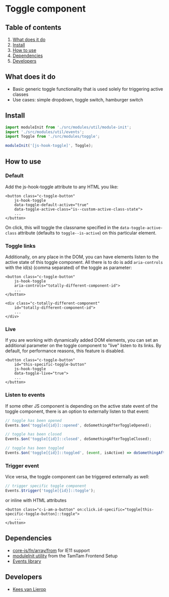 
# Toggle component
## Table of contents
1. [What does it do](#markdown-header-what-does-it-do)
2. [Install](#markdown-header-install)
3. [How to use](#markdown-header-how-to-use)
4. [Dependencies](#markdown-header-dependencies)
5. [Developers](#markdown-header-developers)

## What does it do
* Basic generic toggle functionality that is used solely for triggering active classes
* Use cases: simple dropdown, toggle switch, hamburger switch

## Install
```javascript
import moduleInit from './src/modules/util/module-init';
import './src/modules/util/events';
import Toggle from './src/modules/toggle';

moduleInit('[js-hook-toggle]', Toggle);
```

## How to use

### Default

Add the js-hook-toggle attribute to any HTML you like:
```htmlmixed
<button class="c-toggle-button"
    js-hook-toggle
    data-toggle-default-active="true"
    data-toggle-active-class="is--custom-active-class-state">
    ...
</button>
```

On click, this will toggle the classname specified in the `data-toggle-active-class` attribute (defaults to `toggle--is-active`) 
on this particular element.

### Toggle links
Additionally, on any place in the DOM, you can have elements listen to the active state of this toggle component.
All there is to do is add `aria-controls` with the id(s) (comma separated) of the toggle as parameter:
```htmlmixed
<button class="c-toggle-button"
    js-hook-toggle
    aria-controls="totally-different-component-id">
    ...
</button>

<div class="c-totally-different-component"
    id="totally-different-component-id">
    ...
</div>
```

### Live
If you are working with dynamically added DOM elements, you can set an additional parameter on the toggle component
to "live" listen to its links. By default, for performance reasons, this feature is disabled.
```htmlmixed
<button class="c-toggle-button"
    id="this-specific-toggle-button"
    js-hook-toggle
    data-toggle-live="true">
    ...
</button>
```

### Listen to events
If some other JS component is depending on the active state event of the toggle component, there is an option 
to externally listen to that event:
```javascript
// toggle has been opened
Events.$on('toggle[{id}]::opened', doSomethingAfterToggleOpened);

// toggle has been closed
Events.$on('toggle[{id}]::closed', doSomethingAfterToggleClosed);

// toggle has been toggled
Events.$on('toggle[{id}]::toggled', (event, isActive) => doSomethingAfterToggleToggled(isActive));
```

### Trigger event
Vice versa, the toggle component can be triggered externally as well:
```javascript
// trigger specific toggle component
Events.$trigger('toggle[{id}]::toggle');
```

or inline with HTML attributes

```htmlmixed
<button class="c-i-am-a-button" on:click.id-specific="toggle[this-specific-toggle-button]::toggle">
    ...
</button>
```


## Dependencies
* [core-js/fn/array/from](https://www.npmjs.com/package/core-js) for IE11 support
* [moduleInit utility](https://bitbucket.org/tamtam-nl/tamtam-frontend-setup/src/f72e7190b6827d8c14bdce8ff0c1c79658b0bbf7/source/javascript/src/modules/util/module-init.js) from the TamTam Frontend Setup
* [Events library](/utilities/events/)

## Developers
* [Kees van Lierop](mailto:kees@tamtam.nl)
